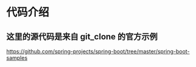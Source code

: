 # 代码介绍

## 这里的源代码是来自 git_clone 的官方示例

https://github.com/spring-projects/spring-boot/tree/master/spring-boot-samples
